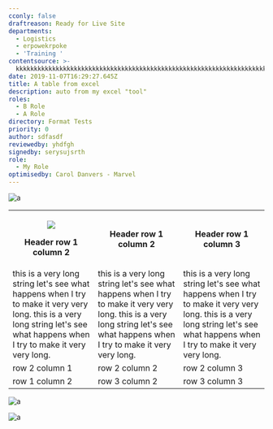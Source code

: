 ```yaml
---
cconly: false
draftreason: Ready for Live Site
departments:
  - Logistics
  - erpowekrpoke
  - 'Training '
contentsource: >-
  kkkkkkkkkkkkkkkkkkkkkkkkkkkkkkkkkkkkkkkkkkkkkkkkkkkkkkkkkkkkkkkkkkkkkkkkkkkkkkkkkkkkkkkkkkkkkkkkkkkkkkkkkkkkkkkkkkkkkkkkkkkkkkkkkkkkkkkkkkkkkkkkkkkkkkkkkkkkkk
date: 2019-11-07T16:29:27.645Z
title: A table from excel
description: auto from my excel "tool"
roles:
  - B Role
  - A Role
directory: Format Tests
priority: 0
author: sdfasdf
reviewedby: yhdfgh
signedby: serysujsrth
role:
  - My Role
optimisedby: Carol Danvers - Marvel
---
```

![a](/assets/tulips.jpg "a")

<table>

 <tr>

<th> 

![](/assets/city.jpg)

Header row 1 column 2</th>

<th> Header row 1 column 2</th>

<th> Header row 1 column 3</th>

</tr>

<tr> 

<td> this is a very long string let's see what happens when I try to make it very very long. this is a very long string let's see what happens when I try to make it very very long.</td>

<td>  this is a very long string let's see what happens when I try to make it very very long. this is a very long string let's see what happens when I try to make it very very long.</td>

<td>  this is a very long string let's see what happens when I try to make it very very long. this is a very long string let's see what happens when I try to make it very very long.</td>

</tr>

 <tr>

<td> row 2 column 1</td>

<td> row 2 column 2</td>

<td> row 2 column 3</td>

 </tr>

 <tr> 

<td> row 1 column 2</td>

<td> row 3 column 2</td>

<td> row 3 column 3</td>

</tr>

 </table>

![a](/assets/screenshot-2020-03-04-at-10.27.39.png "b")



![a](/assets/screenshot-2020-03-10-at-16.07.42-2-.png "b")